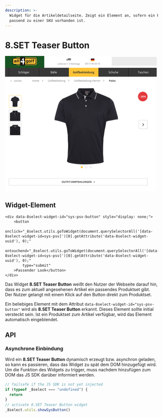 ```yaml
---
description: >-
  Widget für die Artikeldetailseite. Zeigt ein Element an, sofern ein Produktset
  passend zu einer SKU vorhanden ist.
---
```


# 8.SET Teaser Button

![8.SET Teaser Button unter dem Produktbild platziert](../../.gitbook/assets/8.set-teaser-button-example.png)

## Widget-Element

```markup
<div data-8select-widget-id="sys-psv-button" style="display: none;">
    <button
        onclick="_8select.utils.goToWidget(document.querySelectorAll('[data-8select-widget-id=sys-psv]')[0].getAttribute('data-8select-widget-uuid'), 0);"
        ontouchend="_8select.utils.goToWidget(document.querySelectorAll('[data-8select-widget-id=sys-psv]')[0].getAttribute('data-8select-widget-uuid'), 0);"
        type="submit"
    >Passender Look</button>
</div>
```

Das Widget **8.SET Teaser Button** weißt den Nutzer der Webseite darauf hin, dass es zum aktuell angesehenen Artikel ein passendes Produktset gibt.  
Der Nutzer gelangt mit einem Klick auf den Button direkt zum Produktset.

Ein beliebiges Element mit dem Attribut `data-8select-widget-id="sys-psv-button"` wird als **8.SET Teaser Button** erkannt. Dieses Element sollte initial versteckt sein. Ist ein Produktset zum Artikel verfügbar, wird das Element automatisch eingeblendet.

## **API**

### **Asynchrone Einbindung**

Wird ein **8.SET Teaser Button** dynamisch erzeugt bzw. asynchron geladen, so kann es passieren, dass das Widget zu spät dem DOM hinzugefügt wird. Um die Funktion des Widgets zu trigger, muss nachdem hinzufügen zum DOM das JS SDK darüber informiert werden.

```javascript
// failsafe if the JS SDK is not yet injected
if (typeof _8select === "undefined") {
  return
}
// activate 8.SET Teaser Button widget
_8select.utils.showSysButton()
```

